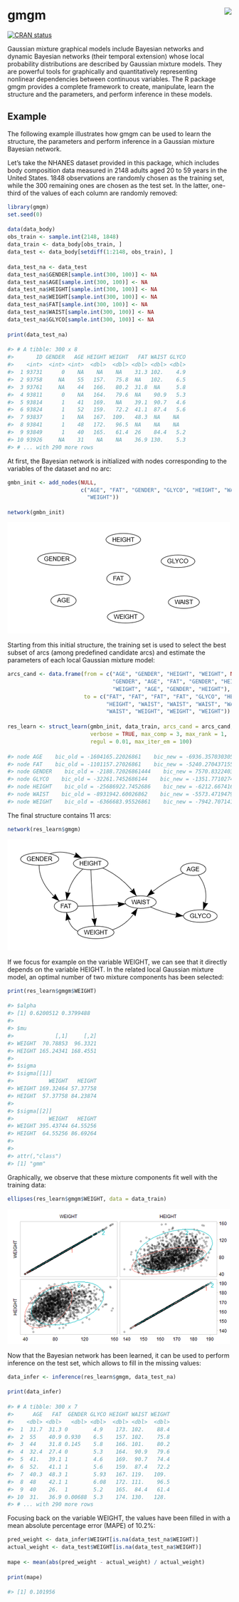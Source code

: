 
<!-- README.md is generated from README.Rmd. Please edit that file -->

# gmgm <img src="man/figures/logo.png" align="right" height="200" />

<!-- badges: start -->

[![CRAN
status](https://www.r-pkg.org/badges/version/gmgm)](https://cran.r-project.org/package=gmgm)
<!-- badges: end -->

Gaussian mixture graphical models include Bayesian networks and dynamic
Bayesian networks (their temporal extension) whose local probability
distributions are described by Gaussian mixture models. They are
powerful tools for graphically and quantitatively representing nonlinear
dependencies between continuous variables. The R package gmgm provides a
complete framework to create, manipulate, learn the structure and the
parameters, and perform inference in these models.

## Example

The following example illustrates how gmgm can be used to learn the
structure, the parameters and perform inference in a Gaussian mixture
Bayesian network.

Let’s take the NHANES dataset provided in this package, which includes
body composition data measured in 2148 adults aged 20 to 59 years in the
United States. 1848 observations are randomly chosen as the training
set, while the 300 remaining ones are chosen as the test set. In the
latter, one-third of the values of each column are randomly removed:

``` r
library(gmgm)
set.seed(0)

data(data_body)
obs_train <- sample.int(2148, 1848)
data_train <- data_body[obs_train, ]
data_test <- data_body[setdiff(1:2148, obs_train), ]

data_test_na <- data_test
data_test_na$GENDER[sample.int(300, 100)] <- NA
data_test_na$AGE[sample.int(300, 100)] <- NA
data_test_na$HEIGHT[sample.int(300, 100)] <- NA
data_test_na$WEIGHT[sample.int(300, 100)] <- NA
data_test_na$FAT[sample.int(300, 100)] <- NA
data_test_na$WAIST[sample.int(300, 100)] <- NA
data_test_na$GLYCO[sample.int(300, 100)] <- NA

print(data_test_na)

#> # A tibble: 300 x 8
#>       ID GENDER   AGE HEIGHT WEIGHT   FAT WAIST GLYCO
#>    <int>  <int> <int>  <dbl>  <dbl> <dbl> <dbl> <dbl>
#>  1 93731      0    NA    NA    NA    31.3 102.    4.9
#>  2 93758     NA    55   157.   75.8  NA   102.    6.5
#>  3 93761     NA    44   166.   80.2  31.8  NA     5.8
#>  4 93811      0    NA   164.   79.6  NA    90.9   5.3
#>  5 93814      1    41   169.   NA    39.1  90.7   4.6
#>  6 93824      1    52   159.   72.2  41.1  87.4   5.6
#>  7 93837      1    NA   167.  109.   48.3  NA    NA  
#>  8 93841      1    48   172.   96.5  NA    NA    NA  
#>  9 93849      1    40   165.   61.4  26    84.4   5.2
#> 10 93926     NA    31    NA    NA    36.9 130.    5.3
#> # ... with 290 more rows
```

At first, the Bayesian network is initialized with nodes corresponding
to the variables of the dataset and no arc:

``` r
gmbn_init <- add_nodes(NULL,
                       c("AGE", "FAT", "GENDER", "GLYCO", "HEIGHT", "WAIST",
                         "WEIGHT"))

network(gmbn_init)
```

<img src="man/figures/network_init.png"/>

Starting from this initial structure, the training set is used to select
the best subset of arcs (among predefined candidate arcs) and estimate
the parameters of each local Gaussian mixture model:

``` r
arcs_cand <- data.frame(from = c("AGE", "GENDER", "HEIGHT", "WEIGHT", NA, "AGE",
                                 "GENDER", "AGE", "FAT", "GENDER", "HEIGHT",
                                 "WEIGHT", "AGE", "GENDER", "HEIGHT"),
                        to = c("FAT", "FAT", "FAT", "FAT", "GLYCO", "HEIGHT",
                               "HEIGHT", "WAIST", "WAIST", "WAIST", "WAIST",
                               "WAIST", "WEIGHT", "WEIGHT", "WEIGHT"))
                                  
res_learn <- struct_learn(gmbn_init, data_train, arcs_cand = arcs_cand,
                          verbose = TRUE, max_comp = 3, max_rank = 1,
                          regul = 0.01, max_iter_em = 100)

#> node AGE    bic_old = -1604165.22026861    bic_new = -6936.35703030545
#> node FAT    bic_old = -1101157.27026861    bic_new = -5240.27043715568
#> node GENDER    bic_old = -2188.72026861444    bic_new = 7570.83224030922
#> node GLYCO    bic_old = -32261.7452686144    bic_new = -1351.77102746833
#> node HEIGHT    bic_old = -25686922.7452686    bic_new = -6212.66741648412
#> node WAIST    bic_old = -8931942.60026862    bic_new = -5573.47194798866
#> node WEIGHT    bic_old = -6366683.95526861    bic_new = -7942.70714135656
```

The final structure contains 11 arcs:

``` r
network(res_learn$gmgm)
```

<img src="man/figures/network_learn.png"/>

If we focus for example on the variable WEIGHT, we can see that it
directly depends on the variable HEIGHT. In the related local Gaussian
mixture model, an optimal number of two mixture components has been
selected:

``` r
print(res_learn$gmgm$WEIGHT)

#> $alpha
#> [1] 0.6200512 0.3799488
#> 
#> $mu
#>             [,1]     [,2]
#> WEIGHT  70.78853  96.3321
#> HEIGHT 165.24341 168.4551
#> 
#> $sigma
#> $sigma[[1]]
#>           WEIGHT   HEIGHT
#> WEIGHT 169.32464 57.37758
#> HEIGHT  57.37758 84.23874
#> 
#> $sigma[[2]]
#>           WEIGHT   HEIGHT
#> WEIGHT 395.43744 64.55256
#> HEIGHT  64.55256 86.69264
#> 
#> 
#> attr(,"class")
#> [1] "gmm"
```

Graphically, we observe that these mixture components fit well with the
training data:

``` r
ellipses(res_learn$gmgm$WEIGHT, data = data_train)
```

<img src="man/figures/ellipses.png"/>

Now that the Bayesian network has been learned, it can be used to
perform inference on the test set, which allows to fill in the missing
values:

``` r
data_infer <- inference(res_learn$gmgm, data_test_na)

print(data_infer)

#> # A tibble: 300 x 7
#>      AGE   FAT  GENDER GLYCO HEIGHT WAIST WEIGHT
#>    <dbl> <dbl>   <dbl> <dbl>  <dbl> <dbl>  <dbl>
#>  1  31.7  31.3 0        4.9    173. 102.    88.4
#>  2  55    40.9 0.930    6.5    157. 102.    75.8
#>  3  44    31.8 0.145    5.8    166. 101.    80.2
#>  4  32.4  27.4 0        5.3    164.  90.9   79.6
#>  5  41.   39.1 1        4.6    169.  90.7   74.4
#>  6  52.   41.1 1        5.6    159.  87.4   72.2
#>  7  40.3  48.3 1        5.93   167. 119.   109. 
#>  8  48    42.1 1        6.08   172. 111.    96.5
#>  9  40    26.  1        5.2    165.  84.4   61.4
#> 10  31.   36.9 0.00688  5.3    174. 130.   128. 
#> # ... with 290 more rows
```

Focusing back on the variable WEIGHT, the values have been filled in
with a mean absolute percentage error (MAPE) of 10.2%:

``` r
pred_weight <- data_infer$WEIGHT[is.na(data_test_na$WEIGHT)]
actual_weight <- data_test$WEIGHT[is.na(data_test_na$WEIGHT)]

mape <- mean(abs(pred_weight - actual_weight) / actual_weight)

print(mape)

#> [1] 0.101956
```

